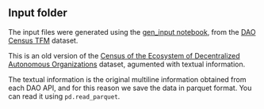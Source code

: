 ## Input folder

The input files were generated using the [gen_input notebook](../notebooks/gen_input.ipynb), from the [DAO Census TFM](https://www.kaggle.com/datasets/daviddavo/daos-census-tfm) dataset.

This is an old version of the [Census of the Ecosystem of Decentralized Autonomous Organizations](https://zenodo.org/records/10794916) dataset, agumented with textual information.

The textual information is the original multiline information obtained from each DAO API, and for this reason we save the data in parquet format. You can read it using `pd.read_parquet`.